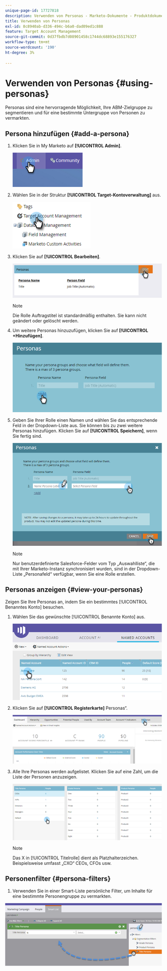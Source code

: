 ```yaml
---
unique-page-id: 17727818
description: Verwenden von Personas - Marketo-Dokumente - Produktdokumentation
title: Verwenden von Personas
exl-id: 8c8940ab-d336-494c-b6a0-dad09ed1c888
feature: Target Account Management
source-git-commit: 0d37fbdb7d08901458c1744dc68893e155176327
workflow-type: tm+mt
source-wordcount: '190'
ht-degree: 3%

---
```


# Verwenden von Personas {#using-personas}

Personas sind eine hervorragende Möglichkeit, Ihre ABM-Zielgruppe zu segmentieren und für eine bestimmte Untergruppe von Personen zu vermarkten.

## Persona hinzufügen {#add-a-persona}

1. Klicken Sie in My Marketo auf **[!UICONTROL Admin]**.

   ![](assets/one.png)

1. Wählen Sie in der Struktur **[!UICONTROL Target-Kontoverwaltung]** aus.

   ![](assets/using-personas-2.png)

1. Klicken Sie auf **[!UICONTROL Bearbeiten]**.

   ![](assets/three.png)

   >[!NOTE]
   >
   >Die Rolle Auftragstitel ist standardmäßig enthalten. Sie kann nicht geändert oder gelöscht werden.

1. Um weitere Personas hinzuzufügen, klicken Sie auf **[!UICONTROL +Hinzufügen]**.

   ![](assets/four.png)

1. Geben Sie Ihrer Rolle einen Namen und wählen Sie das entsprechende Feld in der Dropdown-Liste aus. Sie können bis zu zwei weitere Personas hinzufügen. Klicken Sie auf **[!UICONTROL Speichern]**, wenn Sie fertig sind.

   ![](assets/five.png)

   >[!NOTE]
   >
   >Nur benutzerdefinierte Salesforce-Felder vom Typ „Auswahlliste“, die mit Ihrer Marketo-Instanz synchronisiert wurden, sind in der Dropdown-Liste „Personafeld“ verfügbar, wenn Sie eine Rolle erstellen.

## Personas anzeigen {#view-your-personas}

Zeigen Sie Ihre Personas an, indem Sie ein bestimmtes [!UICONTROL Benanntes Konto] besuchen.

1. Wählen Sie das gewünschte [!UICONTROL Benannte Konto] aus.

   ![](assets/one-a.png)

1. Klicken Sie auf **[!UICONTROL Registerkarte]** Personas“.

   ![](assets/two-a.png)

1. Alle Ihre Personas werden aufgelistet. Klicken Sie auf eine Zahl, um die Liste der Personen anzuzeigen.

   ![](assets/three-a.png)

   >[!NOTE]
   >
   >Das X in [!UICONTROL Titelrolle] dient als Platzhalterzeichen. Beispielsweise umfasst „CXO“ CEOs, CFOs usw.

## Personenfilter {#persona-filters}

1. Verwenden Sie in einer Smart-Liste persönliche Filter, um Inhalte für eine bestimmte Personengruppe zu vermarkten.

![](assets/one-b.png)
